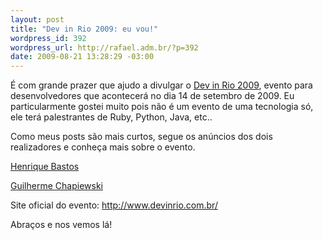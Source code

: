 ```yaml
--- 
layout: post
title: "Dev in Rio 2009: eu vou!"
wordpress_id: 392
wordpress_url: http://rafael.adm.br/?p=392
date: 2009-08-21 13:28:29 -03:00
---
```

É com grande prazer que ajudo a divulgar o <a href="http://www.devinrio.com.br">Dev in Rio 2009</a>, evento para desenvolvedores que acontecerá no dia 14 de setembro de 2009. Eu particularmente gostei muito pois não é um evento de uma tecnologia só, ele terá palestrantes de Ruby, Python, Java, etc..

Como meus posts são mais curtos, segue os anúncios dos dois realizadores e conheça mais sobre o evento.

<a href="http://henriquebastos.net/2009/08/21/dev-in-rio-2009-eu-vou/">Henrique Bastos</a>

<a href="http://gc.blog.br/2009/08/20/dev-in-rio-2009-eu-vou/">Guilherme Chapiewski</a>

Site oficial do evento: <a href="http://www.devinrio.com.br/">http://www.devinrio.com.br/</a>

Abraços e nos vemos lá!
